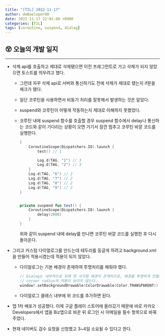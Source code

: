 ```yaml
---
title: "[TIL] 2022-11-17"
author: deBaeloper08
date: 2022-11-17 22:01:00 +0900
categories: [TIL]
tags: [coroutine, suspend, dialog]
---
```


## 😲 오늘의 개발 일지

---

- 삭제 api를 호출하고 제대로 삭제됐으면 이전 프래그먼트로 가고 삭제가 되지 않았으면 토스트를 띄우려고 했다.

  - 그런데 자꾸 삭제 api로 서버와 통신하기도 전에 삭제가 제대로 됐는지 if문을 체크가 됐다.
  - 일단 코루틴을 사용하면서 비동기 처리를 잘못해서 발생하는 것은 알았다.
  - suspend와 코루틴이 어떻게 작동하는지 제대로 이해하지 못했었다.
  - 코루틴 내에 suspend 함수를 호출할 경우 suspend 함수에서 delay나 통신하는 코드와 같이 기다리는 상황이 오면 거기서 잠깐 멈추고 코루틴 바깥 코드를 실행한다.

    ```kotlin
    {
        CoroutineScope(Dispatchers.IO).launch {
            test() // 1

            Log.d(TAG, "1") // 3
            Log.d(TAG, "2") // 3
        }
        Log.d(TAG, "6") // 2
        Log.d(TAG, "7") // 2
        Log.d(TAG, "8") // 2
        Log.d(TAG, "9") // 2
    }


    private suspend fun test() {
        CoroutineScope(Dispatchers.IO).launch {
            delay(2000)
        }
    }
    ```

    위와 같이 suspend 내에 delay를 만나면 코루틴 바깥 코드를 실행한 후 다시 돌아온다.

- 그리고 커스텀 다이얼로그를 만드는데 테두리를 둥글게 하려고 background.xml을 만들어 적용시켰는데 적용이 되지 않았다.
  - 다이얼로그는 기본 배경이 존재하여 투명처리를 해줘야 했다.
    ```kotlin
    // Dialog는 내부적으로 뒤에 흰 사각형 배경이 존재하므로, 배경을 투명하게 만들지 않으면
    // corner radius의 적용이 보이지 않는다.
    window?.setBackgroundDrawable(ColorDrawable(Color.TRANSPARENT))
    ```
  - 다이얼로그 클래스 내부에 위 코드를 추가하면 된다.
- 앱 1차 배포가 성공했다. 이제 구글 플레이 스토어에 올라갔기 때문에 바로 카카오 Developers에서 앱을 Biz앱으로 바꾼 뒤 로그인 시 이메일을 필수 항목으로 바꿔주었다.
- 현재 네이버도 검수 요청을 신청했고 3~4일 소요될 수 있다고 한다.
